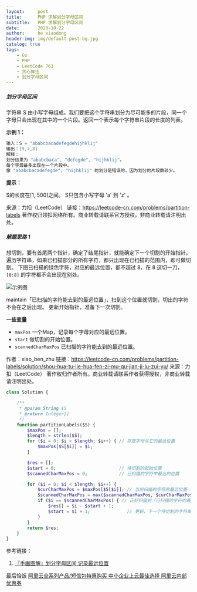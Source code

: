 ```yaml
---
layout:     post
title:      PHP 求解划分字母区间
subtitle:   PHP 求解划分字母区间
date:       2020-10-22
author:     he xiaodong
header-img: img/default-post-bg.jpg
catalog: true
tags:
    - Go
    - PHP
    - LeetCode 763
    - 贪心算法
    - 划分字母区间
---
```



##### 划分字母区间
字符串 S 由小写字母组成。我们要把这个字符串划分为尽可能多的片段，同一个字母只会出现在其中的一个片段。返回一个表示每个字符串片段的长度的列表。


**示例 1：**
```c
输入：S = "ababcbacadefegdehijhklij"
输出：[9,7,8]
解释：
划分结果为 "ababcbaca", "defegde", "hijhklij"。
每个字母最多出现在一个片段中。
像 "ababcbacadefegde", "hijhklij" 的划分是错误的，因为划分的片段数较少。
```

**提示：**

S的长度在[1, 500]之间。
S只包含小写字母 'a' 到 'z' 。

来源：力扣（LeetCode）
链接：https://leetcode-cn.com/problems/partition-labels
著作权归领扣网络所有。商业转载请联系官方授权，非商业转载请注明出处。

##### 解题思路 1
想切割，要有首尾两个指针，确定了结尾指针，就能确定下一个切割的开始指针。
遍历字符串，如果已扫描部分的所有字符，都只出现在已扫描的范围内，即可做切割。
下图已扫描的绿色字符，对应的最远位置，都不超过 8，在 8 这切一刀，`[0:8]` 的字符都不会出现在别处。

![示例图](https://pic.leetcode-cn.com/1603310324-sXRPmM-image.png)


maintain「已扫描的字符能去到的最远位置」，扫到这个位置就切割，切出的字符不会在之后出现。
更新开始指针，准备下一次切割。

**一些变量**
- `maxPos` 一个Map，记录每个字母对应的最远位置。
- `start` 做切割的开始位置。
- `scannedCharMaxPos` 已扫描的字符能去到的最远位置。

作者：xiao_ben_zhu
链接：https://leetcode-cn.com/problems/partition-labels/solution/shou-hua-tu-jie-hua-fen-zi-mu-qu-jian-ji-lu-zui-yu/
来源：力扣（LeetCode）
著作权归作者所有。商业转载请联系作者获得授权，非商业转载请注明出处。



```php
class Solution {

    /**
     * @param String $S
     * @return Integer[]
     */
    function partitionLabels($S) {
        $maxPos = [];
        $length = strlen($S);
        for ($i = 0; $i < $length; $i++) { // 存放字母与它的最远位置
            $maxPos[$S[$i]] = $i;
        }

        $res = [];
        $start = 0;                        // 待切割的起始位置
        $scannedCharMaxPos = 0;            // 已扫描的字符中最远的位置

        for ($i = 0; $i < $length; $i++) {
            $curCharMaxPos = $maxPos[$S[$i]]; // 当前扫描的字符的最远位置
            $scannedCharMaxPos = max($scannedCharMaxPos, $curCharMaxPos); // 更新「已扫描的字符中最远的位置」
            if ($i == $scannedCharMaxPos) { // 正好扫描到「已扫描的字符的最远位置」，到达切割点
                $res[] = $i - $start + 1;
                $start = $i + 1;              // 更新，下一个待切割的字符串的起始位置
            }
        }
        return $res;
    }
}
```


参考链接：
1. [『手画图解』划分字母区间 记录最远位置](https://leetcode-cn.com/problems/partition-labels/solution/shou-hua-tu-jie-hua-fen-zi-mu-qu-jian-ji-lu-zui-yu/)


最后恰饭 [阿里云全系列产品/短信包特惠购买 中小企业上云最佳选择 阿里云内部优惠券](https://www.aliyun.com/minisite/goods?userCode=0amqgcs9)